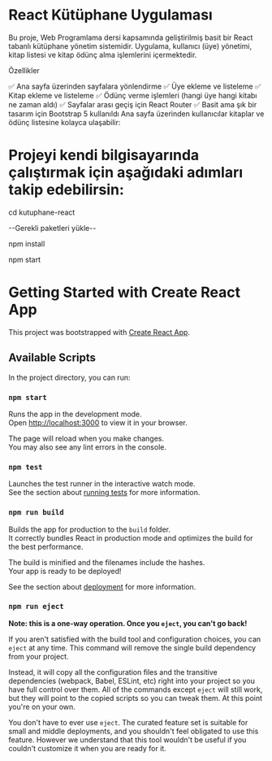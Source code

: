# React Kütüphane Uygulaması

Bu proje, Web Programlama dersi kapsamında geliştirilmiş basit bir React tabanlı kütüphane yönetim sistemidir. Uygulama, kullanıcı (üye) yönetimi, kitap listesi ve kitap ödünç alma işlemlerini içermektedir.

Özellikler

✅ Ana sayfa üzerinden sayfalara yönlendirme
✅ Üye ekleme ve listeleme
✅ Kitap ekleme ve listeleme
✅ Ödünç verme işlemleri (hangi üye hangi kitabı ne zaman aldı)
✅ Sayfalar arası geçiş için React Router
✅ Basit ama şık bir tasarım için Bootstrap 5 kullanıldı
Ana sayfa üzerinden kullanıcılar kitaplar ve ödünç listesine kolayca ulaşabilir:

# Projeyi kendi bilgisayarında çalıştırmak için aşağıdaki adımları takip edebilirsin:
cd kutuphane-react

--Gerekli paketleri yükle--

npm install

npm start


# Getting Started with Create React App

This project was bootstrapped with [Create React App](https://github.com/facebook/create-react-app).

## Available Scripts

In the project directory, you can run:

### `npm start`

Runs the app in the development mode.\
Open [http://localhost:3000](http://localhost:3000) to view it in your browser.

The page will reload when you make changes.\
You may also see any lint errors in the console.

### `npm test`

Launches the test runner in the interactive watch mode.\
See the section about [running tests](https://facebook.github.io/create-react-app/docs/running-tests) for more information.

### `npm run build`

Builds the app for production to the `build` folder.\
It correctly bundles React in production mode and optimizes the build for the best performance.

The build is minified and the filenames include the hashes.\
Your app is ready to be deployed!

See the section about [deployment](https://facebook.github.io/create-react-app/docs/deployment) for more information.

### `npm run eject`

**Note: this is a one-way operation. Once you `eject`, you can't go back!**

If you aren't satisfied with the build tool and configuration choices, you can `eject` at any time. This command will remove the single build dependency from your project.

Instead, it will copy all the configuration files and the transitive dependencies (webpack, Babel, ESLint, etc) right into your project so you have full control over them. All of the commands except `eject` will still work, but they will point to the copied scripts so you can tweak them. At this point you're on your own.

You don't have to ever use `eject`. The curated feature set is suitable for small and middle deployments, and you shouldn't feel obligated to use this feature. However we understand that this tool wouldn't be useful if you couldn't customize it when you are ready for it.

